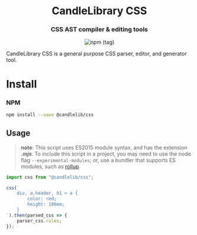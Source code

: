 <h1 align=center>CandleLibrary CSS</h1>

<h3 align=center>CSS AST compiler & editing tools</h3>

<p align=center> <img alt="npm (tag)" src="https://img.shields.io/npm/v/@candlelib/css?style=for-the-badge&logo=appveyor"> </p>

CandleLibrary CSS is a general purpose CSS parser, editor, and generator tool.

# Install

### NPM 

```bash
npm install --save @candlelib/css
```

## Usage

>**note**:
>This script uses ES2015 module syntax,  and has the extension ***.mjs***. To include this script in a project, you may need to use the node flag ```--experimental-modules```; or, use a bundler that supports ES modules, such as [rollup](https://github.com/rollup/rollup-plugin-node-resolve).

```javascript
import css from "@candlelib/css";

css(`
    div, a.header, h1 > a {
        color: red;
        height: 100em;
    }
`).then(parsed_css => {
    parser_css.rules;
});

```
